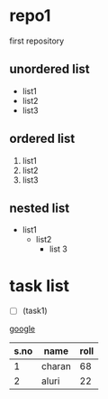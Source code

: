 # repo1
first repository
## unordered list
- list1
- list2 
- list3
## ordered list
1. list1
2. list2
3. list3
## nested list
- list1
  - list2
    - list 3
# task list
- [ ] \(task1)

[google](https://www.google.com/search?q=github&rlz=1C1CHBF_enIN979IN979&oq=&aqs=chrome.0.69i59i450l8.74326118j0j15&sourceid=chrome&ie=UTF-8)

s.no|name|roll
-|-|-
1|charan|68
2|aluri|22
